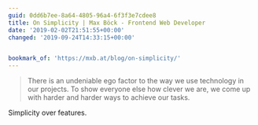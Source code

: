 ```yaml
---
guid: 0dd6b7ee-8a64-4805-96a4-6f3f3e7cdee8
title: On Simplicity | Max Böck - Frontend Web Developer
date: '2019-02-02T21:51:55+00:00'
changed: '2019-09-24T14:33:15+00:00'


bookmark_of: 'https://mxb.at/blog/on-simplicity/'
---
```


> There is an undeniable ego factor to the way we use technology in our projects. To show everyone else how clever we are, we come up with harder and harder ways to achieve our tasks.

Simplicity over features.
